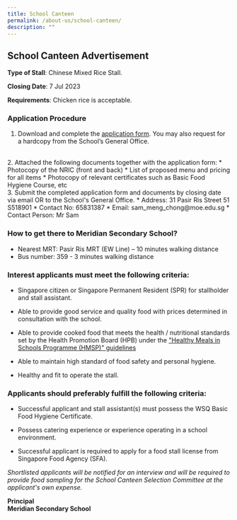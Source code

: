 ```yaml
---
title: School Canteen
permalink: /about-us/school-canteen/
description: ""
---
```

## School Canteen Advertisement 

**Type of Stall**: Chinese Mixed Rice Stall.

**Closing Date**: 7 Jul 2023

**Requirements**: Chicken rice is acceptable.&nbsp;&nbsp;&nbsp; 


### Application Procedure

1. Download and complete the [application form](/files/formbf7%20-%20canteen%20stall%20application%20form.pdf). You may also request for a hardcopy from the School’s General Office.
<br>
2. Attached the following documents together with the application form:
* Photocopy of the NRIC (front and back)
* List of proposed menu and pricing for all items
* Photocopy of relevant certificates such as Basic Food Hygiene Course, etc
<br>
3. Submit the completed application form and documents by closing date via email OR to the School's General Office.
* Address: 31 Pasir Ris Street 51 S518901
* Contact No: 65831387
* Email: sam_meng_chong@moe.edu.sg
* Contact Person: Mr Sam

### How to get there to Meridian Secondary School?

* Nearest MRT: Pasir Ris MRT (EW Line) – 10 minutes walking distance
* Bus number: 359 - 3 minutes walking distance


### Interest applicants must meet the following criteria:

* Singapore citizen or Singapore Permanent Resident (SPR) for stallholder and stall assistant.

* Able to provide good service and quality food with prices determined in consultation with the school.

* Able to provide cooked food that meets the health / nutritional standards set by the Health Promotion Board (HPB) under the ["Healthy Meals in Schools Programme (HMSP)" guidelines](https://www.hpb.gov.sg/schools/school-programmes/healthy-meals-in-schools-programme)

* Able to maintain high standard of food safety and personal hygiene.

* Healthy and fit to operate the stall.

### Applicants should preferably fulfill the following criteria:

* Successful applicant and stall assistant(s) must possess the WSQ Basic Food Hygiene Certificate.

* Possess catering experience or experience operating in a school environment.

* Successful applicant is required to apply for a food stall license from Singapore Food Agency (SFA).

*Shortlisted applicants will be notified for an interview and will be required to provide food sampling for the School Canteen Selection Committee at the applicant's own expense.*

**Principal**<br>
**Meridian Secondary School**